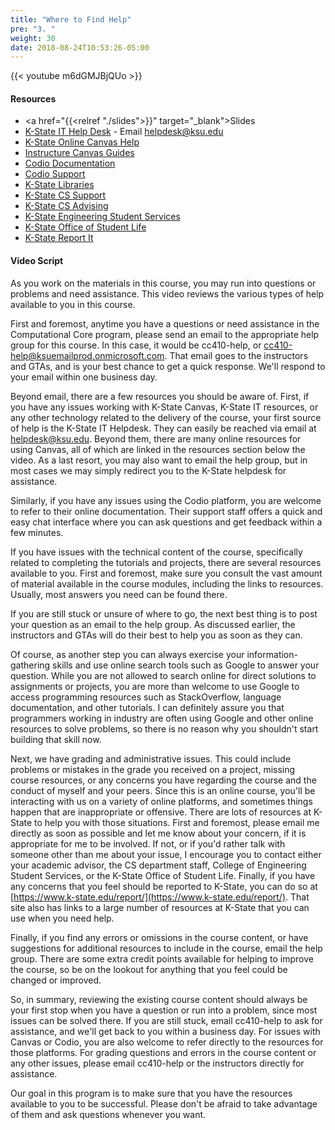 ```yaml
---
title: "Where to Find Help"
pre: "3. "
weight: 30
date: 2018-08-24T10:53:26-05:00
---
```


{{< youtube m6dGMJBjQUo >}}

#### Resources

* <a href="{{<relref "./slides">}}" target="_blank">Slides</a>
* [K-State IT Help Desk](https://www.k-state.edu/its/helpdesk/) - Email helpdesk@ksu.edu
* [K-State Online Canvas Help](http://public.online.k-state.edu/help/)
* [Instructure Canvas Guides](https://community.canvaslms.com/community/answers/guides)
* [Codio Documentation](https://codio.com/docs/)
* [Codio Support](https://codio.com/docs/dashboard/support/)
* [K-State Libraries](http://www.lib.k-state.edu/)
* [K-State CS Support](https://support.cs.ksu.edu/)
* [K-State CS Advising](https://www.cs.ksu.edu/undergraduate/advising/)
* [K-State Engineering Student Services](https://www.engg.ksu.edu/studentservices/)
* [K-State Office of Student Life](https://www.k-state.edu/studentlife/)
* [K-State Report It](https://www.k-state.edu/report/)

#### Video Script

As you work on the materials in this course, you may run into questions or problems and need assistance. This video reviews the various types of help available to you in this course.

First and foremost, anytime you have a questions or need assistance in the Computational Core program, please send an email to the appropriate help group for this course. In this case, it would be cc410-help, or cc410-help@ksuemailprod.onmicrosoft.com. That email goes to the instructors and GTAs, and is your best chance to get a quick response. We'll respond to your email within one business day. 

Beyond email, there are a few resources you should be aware of. First, if you have any issues working with K-State Canvas, K-State IT resources, or any other technology related to the delivery of the course, your first source of help is the K-State IT Helpdesk. They can easily be reached via email at helpdesk@ksu.edu. Beyond them, there are many online resources for using Canvas, all of which are linked in the resources section below the video. As a last resort, you may also want to email the help group, but in most cases we may simply redirect you to the K-State helpdesk for assistance.

Similarly, if you have any issues using the Codio platform, you are welcome to refer to their online documentation. Their support staff offers a quick and easy chat interface where you can ask questions and get feedback within a few minutes.

If you have issues with the technical content of the course, specifically related to completing the tutorials and projects, there are several resources available to you. First and foremost, make sure you consult the vast amount of material available in the course modules, including the links to resources. Usually, most answers you need can be found there.

If you are still stuck or unsure of where to go, the next best thing is to post your question as an email to the help group. As discussed earlier, the instructors and GTAs will do their best to help you as soon as they can.

Of course, as another step you can always exercise your information-gathering skills and use online search tools such as Google to answer your question. While you are not allowed to search online for direct solutions to assignments or projects, you are more than welcome to use Google to access programming resources such as StackOverflow, language documentation, and other tutorials. I can definitely assure you that programmers working in industry are often using Google and other online resources to solve problems, so there is no reason why you shouldn't start building that skill now.

Next, we have grading and administrative issues. This could include problems or mistakes in the grade you received on a project, missing course resources, or any concerns you have regarding the course and the conduct of myself and your peers. Since this is an online course, you'll be interacting with us on a variety of online platforms, and sometimes things happen that are inappropriate or offensive. There are lots of resources at K-State to help you with those situations. First and foremost, please email me directly as soon as possible and let me know about your concern, if it is appropriate for me to be involved. If not, or if you'd rather talk with someone other than me about your issue, I encourage you to contact either your academic advisor, the CS department staff, College of Engineering Student Services, or the K-State Office of Student Life. Finally, if you have any concerns that you feel should be reported to K-State, you can do so at [https://www.k-state.edu/report/](https://www.k-state.edu/report/). That site also has links to a large number of resources at K-State that you can use when you need help.

Finally, if you find any errors or omissions in the course content, or have suggestions for additional resources to include in the course, email the help group. There are some extra credit points available for helping to improve the course, so be on the lookout for anything that you feel could be changed or improved.

So, in summary, reviewing the existing course content should always be your first stop when you have a question or run into a problem, since most issues can be solved there. If you are still stuck, email cc410-help to ask for assistance, and we'll get back to you within a business day. For issues with Canvas or Codio, you are also welcome to refer directly to the resources for those platforms. For grading questions and errors in the course content or any other issues, please email cc410-help or the instructors directly for assistance.

Our goal in this program is to make sure that you have the resources available to you to be successful. Please don't be afraid to take advantage of them and ask questions whenever you want.
